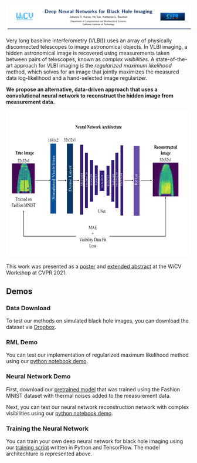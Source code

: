 ![](Media/header.png "Image Title")

Very long baseline interferometry (VLBI)} uses an array of physically disconnected telescopes to image astronomical objects. In VLBI imaging, a hidden astronomical image is recovered using measurements taken between pairs of telescopes, known as _complex visibilities_. A state-of-the-art approach for VLBI imaging is the _regularized maximum likelihood_ method, which solves for an image that jointly maximizes the measured data log-likelihood and a hand-selected image regularizer.

**We propose  an alternative, data-driven approach that uses a convolutional neural network to reconstruct the hidden image from measurement data.**

<p align="center">
  <img width="600" height="400" src="https://github.com/JSKarras/Deep-Neural-Networks-for-Black-Hole-Imaging/blob/b927df2b473a440e7767d76c2767d1e56eb3149b/Media/Neural%20Network%20Architecture.png" alt="Neural Network Architecture">
</p>

This work was presented as a  [poster](Media/Poster.png) and [extended abstract](Media/Extended_Abstract.pdf) at the WiCV Workshop at CVPR 2021.

## Demos

### Data Download

To test our methods on simulated black hole images, you can download the dataset via [Dropbox](https://www.dropbox.com/s/kv0x5eolg10w52g/bh_sim_data.npy?dl=0).

### RML Demo

You can test our implementation of regularized maximum likelihood method using our [python notebook demo](RML/https://github.com/JSKarras/Deep-Neural-Networks-for-Black-Hole-Imaging/blob/d6d2981685fcfa78ea2f0b88cdb9182fa8a39dd6/RML/RML%20Demo.ipynb).

### Neural Network Demo

First, download our [pretrained model](https://www.dropbox.com/s/fszl68xkdr6hdt6/pretrained_model?dl=0) that was trained using the Fashion MNIST dataset with thermal noises added to the measurement data. 

Next, you can test our neural network reconstruction network with complex visibilities using our [python notebook demo](https://github.com/JSKarras/Deep-Neural-Networks-for-Black-Hole-Imaging/blob/39c2c3a51bfacda9aa8e8527e57967e27dfc8bf8/Neural%20Network/Neural%20Network%20Demo.ipynb).

### Training the Neural Network

You can train your own deep neural network for black hole imaging using our [training script](https://github.com/JSKarras/Deep-Neural-Networks-for-Black-Hole-Imaging/blob/5f61c88d9d05218b4aceffb1c7e54164133f6d51/Neural%20Network/train.py) written in Python and TensorFlow. The model architechture is represented above.
